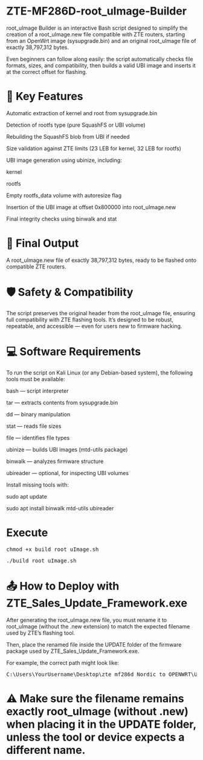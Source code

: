 # ZTE-MF286D-root_uImage-Builder
root_uImage Builder is an interactive Bash script designed to simplify the creation of a root_uImage.new file compatible with ZTE routers, starting from an OpenWrt image (sysupgrade.bin) and an original root_uImage file of exactly 38,797,312 bytes.

Even beginners can follow along easily: the script automatically checks file formats, sizes, and compatibility, then builds a valid UBI image and inserts it at the correct offset for flashing.

# 🔧 Key Features
Automatic extraction of kernel and root from sysupgrade.bin

Detection of rootfs type (pure SquashFS or UBI volume)

Rebuilding the SquashFS blob from UBI if needed

Size validation against ZTE limits (23 LEB for kernel, 32 LEB for rootfs)

UBI image generation using ubinize, including:

kernel

rootfs

Empty rootfs_data volume with autoresize flag

Insertion of the UBI image at offset 0x800000 into root_uImage.new

Final integrity checks using binwalk and stat

# 📁 Final Output
A root_uImage.new file of exactly 38,797,312 bytes, ready to be flashed onto compatible ZTE routers.

# 🛡️ Safety & Compatibility
The script preserves the original header from the root_uImage file, ensuring full compatibility with ZTE flashing tools. It’s designed to be robust, repeatable, and accessible — even for users new to firmware hacking.

# 💻 Software Requirements
To run the script on Kali Linux (or any Debian-based system), the following tools must be available:

bash — script interpreter

tar — extracts contents from sysupgrade.bin

dd — binary manipulation

stat — reads file sizes

file — identifies file types

ubinize — builds UBI images (mtd-utils package)

binwalk — analyzes firmware structure

ubireader — optional, for inspecting UBI volumes

Install missing tools with:

sudo apt update

sudo apt install binwalk mtd-utils ubireader

# Execute 
<pre>chmod +x build_root_uImage.sh</pre>

<pre>./build_root_uImage.sh</pre>

# 📤 How to Deploy with ZTE_Sales_Update_Framework.exe
After generating the root_uImage.new file, you must rename it to root_uImage (without the .new extension) to match the expected filename used by ZTE’s flashing tool.

Then, place the renamed file inside the UPDATE folder of the firmware package used by ZTE_Sales_Update_Framework.exe.

For example, the correct path might look like:
<pre>C:\Users\YourUsername\Desktop\zte mf286d Nordic to OPENWRT\UPDATE\
</pre>


# ⚠️ Make sure the filename remains exactly root_uImage (without .new) when placing it in the UPDATE folder, unless the tool or device expects a different name.

